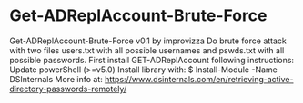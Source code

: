 # Get-ADReplAccount-Brute-Force

Get-ADReplAccount-Brute-Force v0.1 by improvizza
Do brute force attack with two files users.txt with all possible usernames and pswds.txt with all possible passwords.
First install GET-ADReplAccount following instructions:
     Update powerShell (>=v5.0)
     Install library with: $ Install-Module -Name DSInternals
     More info at: https://www.dsinternals.com/en/retrieving-active-directory-passwords-remotely/
